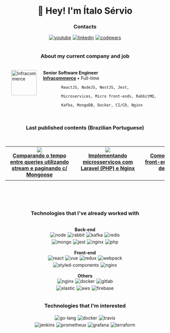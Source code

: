 <h1 align="center">
👋 Hey! I'm Ítalo Sérvio
</h1>
<h3 align="center">
  Contacts
</h3>
<div align="center">
  <div style="display:flex; align-items:center; justify-content:center; gap:5px">
    <a href="https://www.youtube.com/c/italoservio">
      <img src="https://img.shields.io/badge/YouTube-%23FF0000.svg?style=for-the-badge&logo=YouTube&logoColor=white"
        alt="youtube"/>
    </a>
    <a href="https://www.linkedin.com/in/italoservio/">
      <img src="https://img.shields.io/badge/linkedin-%230077B5.svg?style=for-the-badge&logo=linkedin&logoColor=white"
        alt="linkedin"/>
    </a>  
    <a href="https://www.codewars.com/users/italoservio">
      <img src="https://img.shields.io/badge/Codewars-B1361E?style=for-the-badge&logo=codewars"
        alt="codewars"/>
    </a>
  </div>
</div>
<br />
<h3 align="center">
  About my current company and job
</h3>
<br />
<div style="display:flex;justify-content:center">
  <div style="display:flex">
    <a href="https://www.infracommerce.com.br">
      <img 
        height="80px"
        width="80px"
        alt="Infracommerce"
        src="https://media-exp1.licdn.com/dms/image/C4D0BAQFKlwMBjnHYOw/company-logo_200_200/0/1644950051471?e=2147483647&v=beta&t=vaXvM9dHKD_oIMLpjz_hTPo0nU9g-wPAX5vc60DcdkA"
      />
    </a>
    <div style="margin-left:20px">
      <b>Senior Software Engineer</b>
      <br />
      <b>
        <a href="https://www.linkedin.com/company/infracommerce">Infracommerce</a>
      </b>
      <span>• Full-time</span>
      <br />
      <code>
        ReactJS, NodeJS, NestJS, Jest, <br /> 
        Microservices, Micro front-ends, RabbitMQ, <br />
        Kafka, MongoDB, Docker, CI/CD, Nginx
      </code>
    </div>
  </div>
</div>
<br/>
<h3 align="center">
  Last published contents (Brazilian Portuguese)
</h3>
<br />
<table align="center" border="0">
<tbody>
	<tr style="display:flex;" align="center">
  <td height="100px" width="200px">
      <a href="https://www.youtube.com/watch?v=3UolqJUeAcY&t=35s">
        <img src="https://i.ytimg.com/vi/3UolqJUeAcY/hqdefault.jpg?sqp=-oaymwEcCPYBEIoBSFXyq4qpAw4IARUAAIhCGAFwAcABBg==&rs=AOn4CLCowRPfuR9LTeinvx-uo0A8zikFAg" />
      </a>
      <br />
      <b>
        <a href="https://www.youtube.com/watch?v=3UolqJUeAcY&t=35s">
        Comparando o tempo entre queries utilizando stream e paginando c/ Mongoose
        </a>
      </b>
    </td>
		<td height="100px" width="200px">
      <a href="https://www.youtube.com/watch?v=FmOsD3BCZeY&t=680s">
        <img src="https://i.ytimg.com/vi/FmOsD3BCZeY/hqdefault.jpg?sqp=-oaymwEcCPYBEIoBSFXyq4qpAw4IARUAAIhCGAFwAcABBg==&rs=AOn4CLCzd7Wu2WjDOPIZ3wZSIv3N8c8GZQ" />
      </a>
      <br />
      <b>
        <a href="https://www.youtube.com/watch?v=FmOsD3BCZeY&t=680s">
        Implementando microsserviços com Laravel (PHP) e Nginx
        </a>
      </b>
    </td>
		<td height="100px" width="200px">
      <a href="https://www.youtube.com/watch?v=FmOsD3BCZeY&t=680s">
        <img src="https://i.ytimg.com/vi/hQi4xva1bCQ/hqdefault.jpg?sqp=-oaymwEcCPYBEIoBSFXyq4qpAw4IARUAAIhCGAFwAcABBg==&rs=AOn4CLDfirtk78nx9MYz27i8BSh6Lf9z7A" />
      </a>
      <br />
      <b>
        <a href="https://www.youtube.com/watch?v=FmOsD3BCZeY&t=680s">
        Como criar um micro front-end e compartilhar dependências
        </a>
      </b>
    </td>
	</tr>
</tbody>
</table>
<br />
<h3 align="center" style="margin-top:60px">
  Technologies that I've already worked with
</h3>
<br />
<div align="center">
  <b>Back-end</b>
  <br />
  
  <div style="display:flex; align-items:center; justify-content:center; gap:5px">    
    <img src="https://img.shields.io/badge/Node.js-43853D?style=for-the-badge&logo=node.js&logoColor=white"
      alt="node"/>
    <img src="https://img.shields.io/badge/rabbitmq-%23FF6600.svg?&style=for-the-badge&logo=rabbitmq&logoColor=white"
      alt="rabbit"/>
    <img src="https://img.shields.io/badge/Kafka-000?style=for-the-badge&logo=apachekafka" alt="kafka"/>
    <img src="https://img.shields.io/badge/redis-%23DD0031.svg?style=for-the-badge&logo=redis&logoColor=white" alt="redis"/>
  </div>

  <div style="display:flex; align-items:center; justify-content:center; gap:5px; margin-top: 5px">    
    <img src="https://img.shields.io/badge/MongoDB-4EA94B?style=for-the-badge&logo=mongodb&logoColor=white" alt="mongo"/>    
    <img src="https://img.shields.io/badge/-jest-%23C21325?style=for-the-badge&logo=jest&logoColor=white" alt="jest"/>
    <img src="https://img.shields.io/badge/microservices-%23f1413d.svg?style=for-the-badge"
    alt="nginx"/>
    <img src="https://img.shields.io/badge/PHP-777BB4?style=for-the-badge&logo=php&logoColor=white"
    alt="php"/>
  </div>
</div>
<br />
<div align="center">
  <b>Front-end</b>
  <br />
  <div style="display:flex; align-items:center; justify-content:center; gap:5px">    
    <img src="https://img.shields.io/badge/react-%2320232a.svg?style=for-the-badge&logo=react&logoColor=%2361DAFB"
      alt="react"/>
    <img src="https://img.shields.io/badge/vue-%2335495e.svg?style=for-the-badge&logo=vuedotjs&logoColor=%234FC08D"
      alt="vue"/>
    <img src="https://img.shields.io/badge/redux-%23593d88.svg?style=for-the-badge&logo=redux&logoColor=white" alt="redux"/>
    <img src="https://img.shields.io/badge/webpack-%238DD6F9.svg?style=for-the-badge&logo=webpack&logoColor=black" alt="webpack"/>    
  </div>
  <div style="display:flex; align-items:center; justify-content:center; gap:5px; margin-top: 5px">    
    <img src="https://img.shields.io/badge/-TestingLibrary-%23E33332?style=for-the-badge&logo=testing-library&logoColor=white"
    alt="styled-components"/>
    <img src="https://img.shields.io/badge/micro front--ends-%23f1413d.svg?style=for-the-badge"
    alt="nginx"/>
  </div>
</div>
<br />
<div align="center">
  <b>Others</b>
  <br />
  <div style="display:flex; align-items:center; justify-content:center; gap:5px">    
    <img src="https://img.shields.io/badge/nginx-%23009639.svg?style=for-the-badge&logo=nginx&logoColor=white"
    alt="nginx"/>
    <img src="https://img.shields.io/badge/docker-%230db7ed.svg?style=for-the-badge&logo=docker&logoColor=white"
      alt="docker"/>
    <img src="https://img.shields.io/badge/gitlab%20CI-%23181717.svg?style=for-the-badge&logo=gitlab&logoColor=white" alt="gitlab"/>    
  </div>
  <div style="display:flex; align-items:center; justify-content:center; gap:5px; margin-top: 5px">    
    <img src="https://img.shields.io/badge/-ElasticSearch-005571?style=for-the-badge&logo=elasticsearch" alt="elastic"/>
    <img src="https://img.shields.io/badge/AWS-%23FF9900.svg?style=for-the-badge&logo=amazon-aws&logoColor=white" alt="aws"/>
    <img src="https://img.shields.io/badge/firebase-%23039BE5.svg?style=for-the-badge&logo=firebase" alt="firebase"/>
  </div>
</div>
<br />
<h3 align="center" style="margin:20px 0">
  Technologies that I'm interested
</h3>
<div align="center">
  <div style="display:flex; align-items:center; justify-content:center; gap:5px">    
    <img src="https://img.shields.io/badge/Go-00ADD8?style=for-the-badge&logo=go&logoColor=white"
      alt="go-lang"/>
    <img src="https://img.shields.io/badge/kubernetes-%23326ce5.svg?style=for-the-badge&logo=kubernetes&logoColor=white"
      alt="docker"/>
    <img src="https://img.shields.io/badge/travis%20ci-%232B2F33.svg?style=for-the-badge&logo=travis&logoColor=white" alt="travis"/>
    
  </div>
  <div style="display:flex; align-items:center; justify-content:center; gap:5px; margin-top: 5px">    
    <img src="https://img.shields.io/badge/jenkins-%232C5263.svg?style=for-the-badge&logo=jenkins&logoColor=white" alt="jenkins"/>
    <img src="https://img.shields.io/badge/Prometheus-E6522C?style=for-the-badge&logo=Prometheus&logoColor=white" alt="prometheus"/>
    <img src="https://img.shields.io/badge/grafana-%23F46800.svg?style=for-the-badge&logo=grafana&logoColor=white" alt="grafana"/>
    <img src="https://img.shields.io/badge/terraform-%235835CC.svg?style=for-the-badge&logo=terraform&logoColor=white" alt="terraform"/>
  </div>  
</div>
